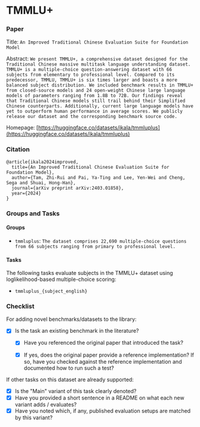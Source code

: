 # TMMLU+

### Paper

Title: `An Improved Traditional Chinese Evaluation Suite for Foundation Model`

Abstract: `We present TMMLU+, a comprehensive dataset designed for the Traditional Chinese massive multitask language understanding dataset. TMMLU+ is a multiple-choice question-answering dataset with 66 subjects from elementary to professional level. Compared to its predecessor, TMMLU, TMMLU+ is six times larger and boasts a more balanced subject distribution. We included benchmark results in TMMLU+ from closed-source models and 24 open-weight Chinese large language models of parameters ranging from 1.8B to 72B. Our findings reveal that Traditional Chinese models still trail behind their Simplified Chinese counterparts. Additionally, current large language models have yet to outperform human performance in average scores. We publicly release our dataset and the corresponding benchmark source code.`


Homepage: [https://huggingface.co/datasets/ikala/tmmluplus](https://huggingface.co/datasets/ikala/tmmluplus)


### Citation

```
@article{ikala2024improved,
  title={An Improved Traditional Chinese Evaluation Suite for Foundation Model},
  author={Tam, Zhi-Rui and Pai, Ya-Ting and Lee, Yen-Wei and Cheng, Sega and Shuai, Hong-Han},
  journal={arXiv preprint arXiv:2403.01858},
  year={2024}
}
```

### Groups and Tasks

#### Groups

* `tmmluplus`: `The dataset comprises 22,690 multiple-choice questions from 66 subjects ranging from primary to professional level. `

#### Tasks

The following tasks evaluate subjects in the TMMLU+ dataset using loglikelihood-based multiple-choice scoring:

* `tmmluplus_{subject_english}`

### Checklist

For adding novel benchmarks/datasets to the library:
* [x] Is the task an existing benchmark in the literature?
  * [x] Have you referenced the original paper that introduced the task?
  * [x] If yes, does the original paper provide a reference implementation? If so, have you checked against the reference implementation and documented how to run such a test?


If other tasks on this dataset are already supported:
* [x] Is the "Main" variant of this task clearly denoted?
* [x] Have you provided a short sentence in a README on what each new variant adds / evaluates?
* [x] Have you noted which, if any, published evaluation setups are matched by this variant?
